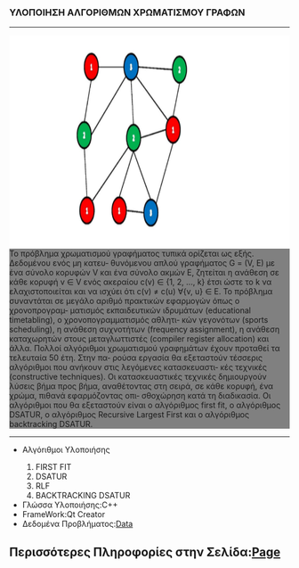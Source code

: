 <html>
<body>
<h3>ΥΛΟΠΟΙΗΣΗ ΑΛΓΟΡΙΘΜΩΝ ΧΡΩΜΑΤΙΣΜΟΥ ΓΡΑΦΩΝ</h3>
<hr>
<img src="https://github.com/vasnastos/Page_Images/blob/master/Alco/graph.png?raw=true" width="1024" height="380"></img>
  <div style="border:collpse; background-color:gray; border:null;">
  Το πρόβλημα χρωματισμού γραφήματος τυπικά ορίζεται ως εξής. Δεδομένου ενός μη κατευ‐
θυνόμενου απλού γραφήματος G = (V, E) με ένα σύνολο κορυφών V και ένα σύνολο ακμών
E, ζητείται η ανάθεση σε κάθε κορυφή v ∈ V ενός ακεραίου c(v) ∈ {1, 2, ..., k} έτσι ώστε το k
να ελαχιστοποιείται και να ισχύει ότι c(v) ≠ c(u) ∀{v, u} ∈ E.
Το πρόβλημα συναντάται σε μεγάλο αριθμό πρακτικών εφαρμογών όπως ο χρονοπρογραμ‐
ματισμός εκπαιδευτικών ιδρυμάτων (educational timetabling), ο χρονοπογραμματισμός αθλητι‐
κών γεγονότων (sports scheduling), η ανάθεση συχνοτήτων (frequency assignment), η ανάθεση
καταχωρητών στους μεταγλωττιστές (compiler register allocation) και άλλα.
Πολλοί αλγόριθμοι χρωματισμού γραφημάτων έχουν προταθεί τα τελευταία 50 έτη. Στην πα‐
ρούσα εργασία θα εξεταστούν τέσσερις αλγόριθμοι που ανήκουν στις λεγόμενες κατασκευαστι‐
κές τεχνικές (constructive techniques). Οι κατασκευαστικές τεχνικές δημιουργούν λύσεις βήμα
προς βήμα, αναθέτοντας στη σειρά, σε κάθε κορυφή, ένα χρώμα, πιθανά εφαρμόζοντας οπι‐
σθοχώρηση κατά τη διαδικασία. Οι αλγόριθμοι που θα εξεταστούν είναι ο αλγόριθμος first fit, ο
αλγόριθμος DSATUR, ο αλγόριθμος Recursive Largest First και ο αλγόριθμος backtracking DSATUR.
  </div>
  <hr>
  <ul>
    <li>Αλγόrιθμοι Υλοποιήσης</li>
    <ol>
    <li>FIRST FIT</li>
    <li>DSATUR</li>
    <li>RLF</li>
    <li>BACKTRACKING DSATUR</li>
    </ol>
    <li>Γλώσσα Υλοποιήσης:C++</li>
    <li>FrameWork:Qt Creator</li>
    <li>Δεδομένα Προβλήματος:<a href="https://github.com/chgogos/datasets/blob/main/UETT/toronto.zip">Data</a></li>
  </ul>
    <h2>Περισσότερες Πληροφορίες στην Σελίδα:<a href="https://vasnastos.github.io/Algorithms_and_complexity/" target="_blank">Page</a></h2>
</body>
</html>